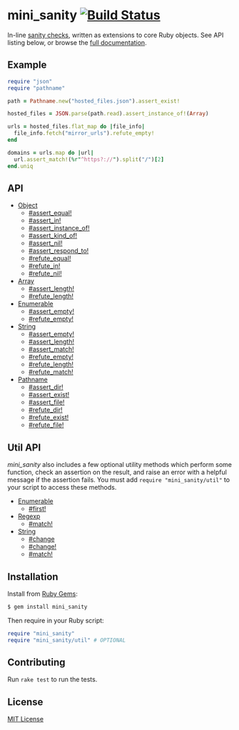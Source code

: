 # mini_sanity [![Build Status](https://travis-ci.org/jonathanhefner/mini_sanity.svg?branch=master)](https://travis-ci.org/jonathanhefner/mini_sanity)

In-line [sanity checks], written as extensions to core Ruby objects.
See API listing below, or browse the [full documentation].

[sanity checks]: https://en.wikipedia.org/wiki/Sanity_check
[full documentation]: https://www.rubydoc.info/gems/mini_sanity/


## Example

```ruby
require "json"
require "pathname"

path = Pathname.new("hosted_files.json").assert_exist!

hosted_files = JSON.parse(path.read).assert_instance_of!(Array)

urls = hosted_files.flat_map do |file_info|
  file_info.fetch("mirror_urls").refute_empty!
end

domains = urls.map do |url|
  url.assert_match!(%r"^https?://").split("/")[2]
end.uniq
```


## API

- [Object](https://www.rubydoc.info/gems/mini_sanity/Object)
  - [#assert_equal!](https://www.rubydoc.info/gems/mini_sanity/Object:assert_equal%21)
  - [#assert_in!](https://www.rubydoc.info/gems/mini_sanity/Object:assert_in%21)
  - [#assert_instance_of!](https://www.rubydoc.info/gems/mini_sanity/Object:assert_instance_of%21)
  - [#assert_kind_of!](https://www.rubydoc.info/gems/mini_sanity/Object:assert_kind_of%21)
  - [#assert_nil!](https://www.rubydoc.info/gems/mini_sanity/Object:assert_nil%21)
  - [#assert_respond_to!](https://www.rubydoc.info/gems/mini_sanity/Object:assert_respond_to%21)
  - [#refute_equal!](https://www.rubydoc.info/gems/mini_sanity/Object:refute_equal%21)
  - [#refute_in!](https://www.rubydoc.info/gems/mini_sanity/Object:refute_in%21)
  - [#refute_nil!](https://www.rubydoc.info/gems/mini_sanity/Object:refute_nil%21)
- [Array](https://www.rubydoc.info/gems/mini_sanity/Array)
  - [#assert_length!](https://www.rubydoc.info/gems/mini_sanity/Array:assert_length%21)
  - [#refute_length!](https://www.rubydoc.info/gems/mini_sanity/Array:refute_length%21)
- [Enumerable](https://www.rubydoc.info/gems/mini_sanity/Enumerable)
  - [#assert_empty!](https://www.rubydoc.info/gems/mini_sanity/Enumerable:assert_empty%21)
  - [#refute_empty!](https://www.rubydoc.info/gems/mini_sanity/Enumerable:refute_empty%21)
- [String](https://www.rubydoc.info/gems/mini_sanity/String)
  - [#assert_empty!](https://www.rubydoc.info/gems/mini_sanity/String:assert_empty%21)
  - [#assert_length!](https://www.rubydoc.info/gems/mini_sanity/String:assert_length%21)
  - [#assert_match!](https://www.rubydoc.info/gems/mini_sanity/String:assert_match%21)
  - [#refute_empty!](https://www.rubydoc.info/gems/mini_sanity/String:refute_empty%21)
  - [#refute_length!](https://www.rubydoc.info/gems/mini_sanity/String:refute_length%21)
  - [#refute_match!](https://www.rubydoc.info/gems/mini_sanity/String:refute_match%21)
- [Pathname](https://www.rubydoc.info/gems/mini_sanity/Pathname)
  - [#assert_dir!](https://www.rubydoc.info/gems/mini_sanity/Pathname:assert_dir%21)
  - [#assert_exist!](https://www.rubydoc.info/gems/mini_sanity/Pathname:assert_exist%21)
  - [#assert_file!](https://www.rubydoc.info/gems/mini_sanity/Pathname:assert_file%21)
  - [#refute_dir!](https://www.rubydoc.info/gems/mini_sanity/Pathname:refute_dir%21)
  - [#refute_exist!](https://www.rubydoc.info/gems/mini_sanity/Pathname:refute_exist%21)
  - [#refute_file!](https://www.rubydoc.info/gems/mini_sanity/Pathname:refute_file%21)


## Util API

*mini_sanity* also includes a few optional utility methods which perform
some function, check an assertion on the result, and raise an error with
a helpful message if the assertion fails.  You must add
`require "mini_sanity/util"` to your script to access these methods.

- [Enumerable](https://www.rubydoc.info/gems/mini_sanity/Enumerable)
  - [#first!](https://www.rubydoc.info/gems/mini_sanity/Enumerable:first%21)
- [Regexp](https://www.rubydoc.info/gems/mini_sanity/Regexp)
  - [#match!](https://www.rubydoc.info/gems/mini_sanity/Regexp:match%21)
- [String](https://www.rubydoc.info/gems/mini_sanity/String)
  - [#change](https://www.rubydoc.info/gems/mini_sanity/String:change)
  - [#change!](https://www.rubydoc.info/gems/mini_sanity/String:change%21)
  - [#match!](https://www.rubydoc.info/gems/mini_sanity/String:match%21)


## Installation

Install from [Ruby Gems](https://rubygems.org/gems/mini_sanity):

```bash
$ gem install mini_sanity
```

Then require in your Ruby script:

```ruby
require "mini_sanity"
require "mini_sanity/util" # OPTIONAL
```


## Contributing

Run `rake test` to run the tests.


## License

[MIT License](https://opensource.org/licenses/MIT)
